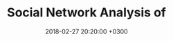 ---
layout: single
title:  "Social Network Analysis of "
excerpt: "Some thoughts about open access & data analysis."
date:   2018-02-27 20:20:00 +0300
tags:
  - data analysis
categories: website update
header:
  image: /assets/images/banner.jpg
---